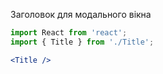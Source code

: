 Заголовок для модального вікна

```jsx
import React from 'react';
import { Title } from './Title';

<Title />
```
